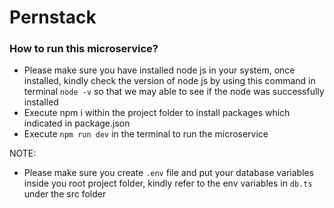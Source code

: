 # Pernstack

### How to run this microservice?
- Please make sure you have installed node js in your system, once installed, kindly check the version of node js by using this command in terminal `node -v` so that we may able to see if the node was successfully installed
- Execute npm i within the project folder to install packages which indicated in package.json
- Execute `npm run dev` in the terminal to run the microservice

NOTE:
- Please make sure you create `.env` file and put your database variables inside you root project folder, kindly refer to the env variables in `db.ts` under the src folder
